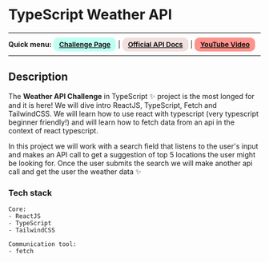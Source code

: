 # TypeScript Weather API
---
<div>
<b>Quick menu:</b>
<a href="https://theultimateapichallenge.com/challenges/weather-typescript-api" target="_blank" rel="noopener"
    style="padding:0.35rem 0.7rem;
    color: black;
    background: #BDFFF3;
    border-radius:10px;
    font-size:0.85rem;
    font-weight:600;">Challenge Page</a> |
<a href="https://openweathermap.org/api" target="_blank" rel="noopener"
    style="padding:0.35rem 0.7rem;
    color: black;
    background: #F1DEDE;
    border-radius:10px;
    font-size:0.85rem;
    font-weight:600;">Official API Docs</a> |
<a href="https://youtu.be/6MKFKwwhbNo" target="_blank" rel="noopener"
    style="padding:0.35rem 0.7rem;
    color: black;
    background: #FE938C;
    border-radius:10px;
    font-size:0.85rem;
    font-weight:600;">YouTube Video</a> 
</div>

---

## Description

<p>The <b>Weather API Challenge</b> in TypeScript ✨ project is the most longed for and it is here! We will dive intro ReactJS, TypeScript, Fetch and TailwindCSS. We will learn how to use react with typescript (very typescript beginner friendly!) and will learn how to fetch data from an api in the context of react typescript.</p>

<p>In this project we will work with a search field that listens to the user's input and makes an API call to get a suggestion of top 5 locations the user might be looking for. Once the user submits the search we will make another api call and get the user the weather data ✨</p>

### Tech stack
```
Core:
- ReactJS
- TypeScript
- TailwindCSS

Communication tool:
- fetch
```
